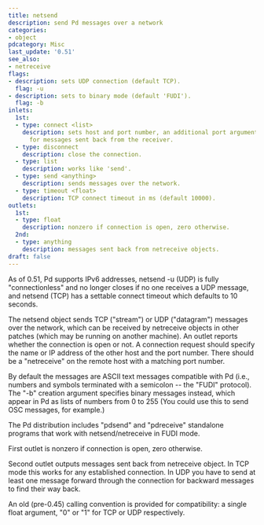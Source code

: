 ```yaml
---
title: netsend
description: send Pd messages over a network
categories:
- object
pdcategory: Misc
last_update: '0.51'
see_also:
- netreceive
flags:
- description: sets UDP connection (default TCP).
  flag: -u
- description: sets to binary mode (default 'FUDI').
  flag: -b
inlets:
  1st:
  - type: connect <list>
    description: sets host and port number, an additional port argument can be set
      for messages sent back from the receiver.
  - type: disconnect
    description: close the connection.
  - type: list
    description: works like 'send'.
  - type: send <anything>
    description: sends messages over the network.
  - type: timeout <float>
    description: TCP connect timeout in ms (default 10000).
outlets:
  1st:
  - type: float
    description: nonzero if connection is open, zero otherwise.
  2nd:
  - type: anything
    description: messages sent back from netreceive objects.
draft: false
---
```

As of 0.51, Pd supports IPv6 addresses, netsend -u (UDP) is fully "connectionless" and no longer closes if no one receives a UDP message, and netsend (TCP) has a settable connect timeout which defaults to 10 seconds.

The netsend object sends TCP ("stream") or UDP ("datagram") messages over the network, which can be received by netreceive objects in other patches (which may be running on another machine). An outlet reports whether the connection is open or not. A connection request should specify the name or IP address of the other host and the port number. There should be a "netreceive" on the remote host with a matching port number.

By default the messages are ASCII text messages compatible with Pd (i.e., numbers and symbols terminated with a semicolon -- the "FUDI" protocol). The "-b" creation argument specifies binary messages instead, which appear in Pd as lists of numbers from 0 to 255 (You could use this to send OSC messages, for example.)

The Pd distribution includes "pdsend" and "pdreceive" standalone programs that work with netsend/netreceive in FUDI mode.

First outlet is nonzero if connection is open, zero otherwise.

Second outlet outputs messages sent back from netreceive object. In TCP mode this works for any established connection. In UDP you have to send at least one message forward through the connection for backward messages to find their way back.

An old (pre-0.45) calling convention is provided for compatibility: a single float argument, "0" or "1" for TCP or UDP respectively.
